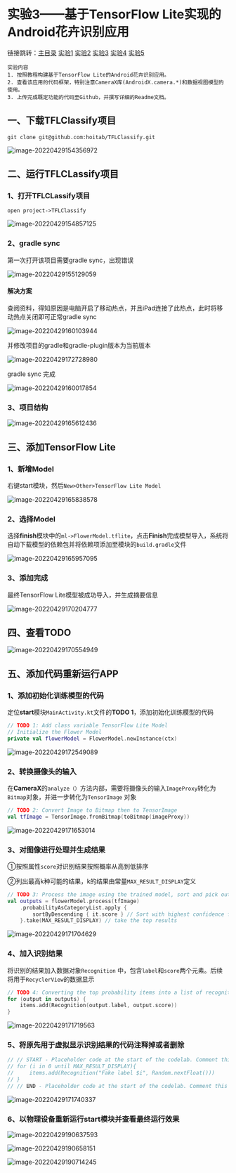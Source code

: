 # 实验3——基于TensorFlow Lite实现的Android花卉识别应用

链接跳转：[主目录](https://github.com/ZW-Q/MySoftware-Development-Practice)	[实验1](https://github.com/ZW-Q/MySoftware-Development-Practice/tree/main/E1)	[实验2](https://github.com/ZW-Q/MySoftware-Development-Practice/tree/main/E2)	[实验3](https://github.com/ZW-Q/MySoftware-Development-Practice/tree/main/E3)	[实验4](https://github.com/ZW-Q/MySoftware-Development-Practice/tree/main/E4)	[实验5](https://github.com/ZW-Q/MySoftware-Development-Practice/tree/main/E5)

```
实验内容
1. 按照教程构建基于TensorFlow Lite的Android花卉识别应用。
2. 查看该应用的代码框架，特别注意CameraX库(AndroidX.camera.*)和数据视图模型的使用。
3. 上传完成既定功能的代码至Github，并撰写详细的Readme文档。
```

## 一、下载TFLClassify项目

```
git clone git@github.com:hoitab/TFLClassify.git
```

![image-20220429154356972](README.assets/image-20220429154356972.png)

## 二、运行TFLCLassify项目

### 1、打开TFLCLassify项目

```
open project->TFLClassify
```

![image-20220429154857125](README.assets/image-20220429154857125.png)

### 2、gradle sync

第一次打开该项目需要gradle sync，出现错误

![image-20220429155129059](README.assets/image-20220429155129059.png)

#### 解决方案

查阅资料，得知原因是电脑开启了移动热点，并且iPad连接了此热点，此时将移动热点关闭即可正常gradle sync

![image-20220429160103944](README.assets/image-20220429160103944.png)

并修改项目的gradle和gradle-plugin版本为当前版本

![image-20220429172728980](README.assets/image-20220429172728980.png)

gradle sync 完成

![image-20220429160017854](README.assets/image-20220429160017854.png)

### 3、项目结构

![image-20220429165612436](README.assets/image-20220429165612436.png)

## 三、添加TensorFlow Lite

### 1、新增Model

右键start模块，然后`New>Other>TensorFlow Lite Model`

![image-20220429165838578](README.assets/image-20220429165838578.png)

### 2、选择Model

选择**finish**模块中的`ml->FlowerModel.tflite`，点击**Finish**完成模型导入，系统将自动下载模型的依赖包并将依赖项添加至模块的`build.gradle`文件

![image-20220429165957095](README.assets/image-20220429165957095.png)

### 3、添加完成

最终TensorFlow Lite模型被成功导入，并生成摘要信息

![image-20220429170204777](README.assets/image-20220429170204777.png)

## 四、查看TODO

![image-20220429170554949](README.assets/image-20220429170554949.png)

## 五、添加代码重新运行APP

### 1、添加初始化训练模型的代码

定位**start**模块`MainActivity.kt`文件的**TODO 1**，添加初始化训练模型的代码

```kotlin
// TODO 1: Add class variable TensorFlow Lite Model
// Initialize the Flower Model
private val flowerModel = FlowerModel.newInstance(ctx)
```

![image-20220429172549089](README.assets/image-20220429172549089.png)

### 2、转换摄像头的输入

在**CameraX**的`analyze（）`方法内部，需要将摄像头的输入`ImageProxy`转化为`Bitmap`对象，并进一步转化为`TensorImage` 对象

```kotlin
// TODO 2: Convert Image to Bitmap then to TensorImage
val tfImage = TensorImage.fromBitmap(toBitmap(imageProxy))
```

![image-20220429171653014](README.assets/image-20220429171653014.png)

### 3、对图像进行处理并生成结果

①按照属性`score`对识别结果按照概率从高到低排序

②列出最高k种可能的结果，k的结果由常量`MAX_RESULT_DISPLAY`定义

```kotlin
// TODO 3: Process the image using the trained model, sort and pick out the top results
val outputs = flowerModel.process(tfImage)
    .probabilityAsCategoryList.apply {
        sortByDescending { it.score } // Sort with highest confidence first
    }.take(MAX_RESULT_DISPLAY) // take the top results
```

![image-20220429171704629](README.assets/image-20220429171704629.png)

### 4、加入识别结果

将识别的结果加入数据对象`Recognition` 中，包含`label`和`score`两个元素。后续将用于`RecyclerView`的数据显示

```kotlin
// TODO 4: Converting the top probability items into a list of recognitions
for (output in outputs) {
    items.add(Recognition(output.label, output.score))
}
```

![image-20220429171719563](README.assets/image-20220429171719563.png)

### 5、将原先用于虚拟显示识别结果的代码注释掉或者删除

```kotlin
// // START - Placeholder code at the start of the codelab. Comment this block of code out.
// for (i in 0 until MAX_RESULT_DISPLAY){
//     items.add(Recognition("Fake label $i", Random.nextFloat()))
// }
// // END - Placeholder code at the start of the codelab. Comment this block of code out.
```

![image-20220429171740337](README.assets/image-20220429171740337.png)

### 6、以物理设备重新运行start模块并查看最终运行效果

![image-20220429190637593](README.assets/image-20220429190637593.png)

![image-20220429190658151](README.assets/image-20220429190658151.png)

![image-20220429190714245](README.assets/image-20220429190714245.png)

